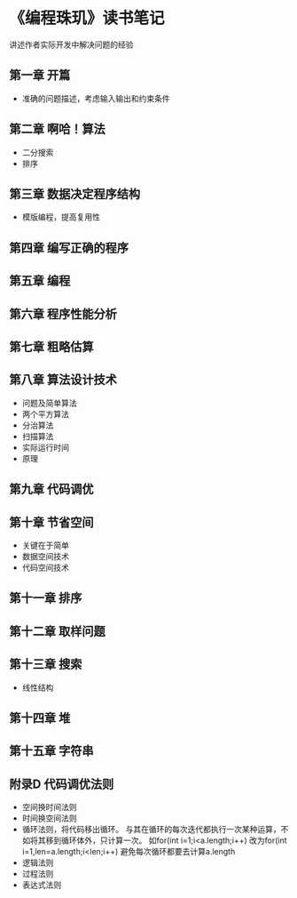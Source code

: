 # 《编程珠玑》读书笔记
讲述作者实际开发中解决问题的经验

## 第一章 开篇
- 准确的问题描述，考虑输入输出和约束条件

## 第二章 啊哈！算法
- 二分搜索
- 排序

## 第三章 数据决定程序结构
- 模版编程，提高复用性

## 第四章 编写正确的程序

## 第五章 编程

## 第六章 程序性能分析

## 第七章 粗略估算

## 第八章 算法设计技术
- 问题及简单算法
- 两个平方算法
- 分治算法
- 扫描算法
- 实际运行时间
- 原理

## 第九章 代码调优

## 第十章 节省空间
- 关键在于简单
- 数据空间技术
- 代码空间技术

## 第十一章 排序

## 第十二章 取样问题

## 第十三章 搜索
- 线性结构

## 第十四章 堆

## 第十五章 字符串

## 附录D 代码调优法则
- 空间换时间法则
- 时间换空间法则
- 循环法则，将代码移出循环。
与其在循环的每次迭代都执行一次某种运算，不如将其移到循环体外，只计算一次。
如for(int i=1;i<a.length;i++) 改为for(int i=1,len=a.length;i<len;i++)
避免每次循环都要去计算a.length
- 逻辑法则
- 过程法则
- 表达式法则